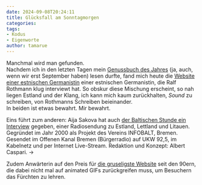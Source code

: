 ```yaml
---
date: 2024-09-08T20:24:11
title: Glücksfall am Sonntagmorgen
categories: 
tags: 
- Kodus
- Eigenworte
author: tamarue
---
```


Manchmal wird man gefunden.  
Nachdem ich in den letzten Tagen mein [Genussbuch des Jahres](https://www.fr.de/kultur/literatur/ralf-rothmann-theorie-des-regens-an-die-bauzaeune-der-zukunft-gemalt-92255110.html)  (ja, auch, wenn wir erst September haben) lesen durfte, fand mich heute die [Website einer estnischen Germanistin](https://www.aijasakova.com/de) einer estnischen Germanistin, die Ralf Rothmann klug interviewt hat. So obskur diese Mischung erscheint, so nah liegen Estland und der Klang, ich kann mich kaum zurückhalten, *Sound* zu schreiben, von Rothmanns Schreiben beieinander.   
In beiden ist etwas bewahrt. Mir bewahrt. 

Eins führt zum anderen: Aija Sakova hat auch [der Baltischen Stunde ein Interview](https://www.aijasakova.com/blog/uber-meinen-weg-zur-deutschen-sprache-und-literatur) gegeben,  einer Radiosendung zu Estland, Lettland und Litauen. Gegründet im Jahr 2000 als Projekt des Vereins INFOBALT, Bremen. Gesendet im Offenen Kanal Bremen (Bürgerradio) auf UKW 92,5, im Kabelnetz und per Internet Live-Stream. Redaktion und Konzept: Albert Caspari. → <!--more-->

Zudem Anwärterin auf den Preis für [die gruseligste Website](www.baltische-stunde.de) seit den 90ern, die dabei nicht mal auf animated GIFs zurückgreifen muss, um Besuchern das Fürchten zu lehren.
